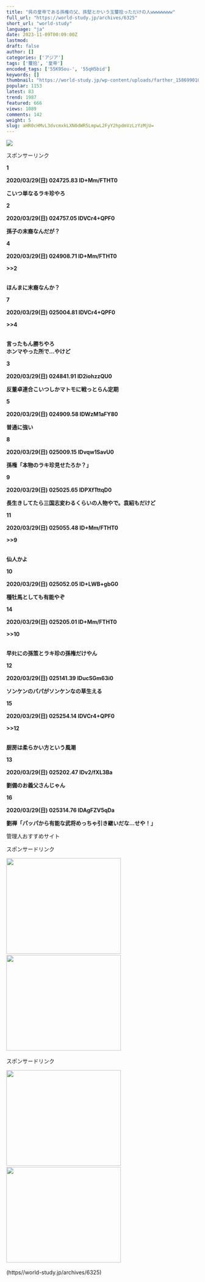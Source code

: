 ```yaml
---
title: "呉の皇帝である孫権の父、孫堅とかいう玉璽拾っただけの人wwwwwwww"
full_url: "https://world-study.jp/archives/6325"
short_url: "world-study"
language: "ja"
date: 2023-11-09T00:09:00Z
lastmod: 
draft: false
author: []
categories: ['アジア']
tags: ['璽拾', '皇帝']
encoded_tags: ['55K95ou-', '55qH5bid']
keywords: []
thumbnail: "https://world-study.jp/wp-content/uploads/farther_1586990100.jpg"
popular: 1153
latest: 83
trend: 1987
featured: 666
views: 1089
comments: 142
weight: 5
slug: aHR0cHMvL3dvcmxkLXN0dWR5LmpwL2FyY2hpdmVzLzYzMjU=
---
```


![](https://world-study.jp/wp-content/uploads/farther_1586990100.jpg)

<div><p class='ps-label'>スポンサーリンク</p><p class='ps-widget'></p><p class='t_h'><strong><p>1 <p> 2020/03/29(日) 024725.83 ID+Mm/FTHT0</p></p></strong></p><p class='t_b'><strong><p> こいつ単なるラキ珍やろ </p></strong></p><p></p><p class='t_b'><strong><p>2 <p> 2020/03/29(日) 024757.05 IDVCr4+QPF0</p></p></strong></p><p class='t_b'><strong><p> 孫子の末裔なんだが？ </p></strong></p><p class='t_h t_i'><strong><p>4 <p> 2020/03/29(日) 024908.71 ID+Mm/FTHT0</p></p></strong></p><p class='t_b t_i'><strong><p><p class='anchor'>>>2</p><br> ほんまに末裔なんか？ </p></strong></p><p class='t_h t_i'><strong><p>7 <p> 2020/03/29(日) 025004.81 IDVCr4+QPF0</p></p></strong></p><p class='t_b t_i'><strong><p><p class='anchor'>>>4</p><br> 言ったもん勝ちやろ<br> ホンマやった所で…やけど </p></strong></p><p class='t_h'><strong><p>3 <p> 2020/03/29(日) 024841.91 ID2iohzzQU0</p></p></strong></p><p class='t_b'><strong><p> 反董卓連合こいつしかマトモに戦っとらん定期 </p></strong></p><p class='t_h'><strong><p>5 <p> 2020/03/29(日) 024909.58 IDWzM1aFY80</p></p></strong></p><p class='t_b'><strong><p> 普通に強い </p></strong></p><p class='t_h'><strong><p>8 <p> 2020/03/29(日) 025009.15 IDvqw1SavU0</p></p></strong></p><p class='t_b'><strong><p> 孫権「本物のラキ珍見せたろか？」 </p></strong></p><p class='t_h'><strong><p>9 <p> 2020/03/29(日) 025025.65 IDPXfTttqD0</p></p></strong></p><p class='t_b'><strong><p> 長生きしてたら三国志変わるくらいの人物やで。袁紹もだけど </p></strong></p><p class='t_h t_i'><strong><p>11 <p> 2020/03/29(日) 025055.48 ID+Mm/FTHT0</p></p></strong></p><p class='t_b t_i'><strong><p><p class='anchor'>>>9</p><br> 仙人かよ </p></strong></p><p class='t_h'><strong><p>10 <p> 2020/03/29(日) 025052.05 ID+LWB+gbG0</p></p></strong></p><p class='t_b'><strong><p> 種牡馬としても有能やぞ </p></strong></p><p class='t_h t_i'><strong><p>14 <p> 2020/03/29(日) 025205.01 ID+Mm/FTHT0</p></p></strong></p><p class='t_b t_i'><strong><p><p class='anchor'>>>10</p><br> 早ﾀﾋにの孫策とラキ珍の孫権だけやん </p></strong></p><p class='t_h'><strong><p>12 <p> 2020/03/29(日) 025141.39 IDucSGm63i0</p></p></strong></p><p class='t_b'><strong><p> ソンケンのパパがソンケンなの草生える </p></strong></p><p class='t_h t_i'><strong><p>15 <p> 2020/03/29(日) 025254.14 IDVCr4+QPF0</p></p></strong></p><p class='t_b t_i'><strong><p><p class='anchor'>>>12</p><br> 厨房は柔らかい方という風潮 </p></strong></p><p class='t_h'><strong><p>13 <p> 2020/03/29(日) 025202.47 IDv2/fXL3Ba</p></p></strong></p><p class='t_b'><strong><p> 劉備のお義父さんじゃん </p></strong></p><p class='t_h'><strong><p>16 <p> 2020/03/29(日) 025314.76 IDAgFZV5qDa</p></p></strong></p><p class='t_b'><strong><p> 劉禅「パッパから有能な武将めっちゃ引き継いだな…せや！」 </p></strong></p> <p class='textwidget custom-html-widget'></p><p class='top_rss_down_title'> 管理人おすすめサイト </p> <p class='rss4'> </p><p class='posts-under-1'>スポンサードリンク</p><a href='https//hb.afl.rakuten.co.jp/hsc/22147dca.3eb27a4d.22147dcb.ab9930ba/?link_type=pict&ut=eyJwYWdlIjoic2hvcCIsInR5cGUiOiJwaWN0IiwiY29sIjoxLCJjYXQiOiI0NCIsImJhbiI6IjQ2MDEzNSIsImFtcCI6ZmFsc2V9' target='_blank' rel='nofollow sponsored noopener'><img src='https//hbb.afl.rakuten.co.jp/hsb/22147dca.3eb27a4d.22147dcb.ab9930ba/?me_id=1&me_adv_id=460135&t=pict' border='0' alt='' title=''></a> <br> <a href='https//px.a8.net/svt/ejp?a8mat=3TD6WR+3C9O2A+2PEO+1I1IKX' rel='nofollow'> <img border='0' width='300' height='250' alt='' src='https//www23.a8.net/svt/bgt?aid=230722875202&wid=005&eno=01&mid=s00000012624009077000&mc=1'></a> <img border='0' width='1' height='1' src='https//www10.a8.net/0.gif?a8mat=3TD6WR+3C9O2A+2PEO+1I1IKX' alt=''> <a href='https//px.a8.net/svt/ejp?a8mat=3TD6WR+4491HU+54ZG+609HT' rel='nofollow'> <img border='0' width='300' height='250' alt='' src='https//www29.a8.net/svt/bgt?aid=230722875249&wid=005&eno=01&mid=s00000023974001009000&mc=1'></a> <img border='0' width='1' height='1' src='https//www18.a8.net/0.gif?a8mat=3TD6WR+4491HU+54ZG+609HT' alt=''> <p class='posts-under-1'>スポンサードリンク</p><a href='https//px.a8.net/svt/ejp?a8mat=3BQDI5+2RFHW2+3D3Q+65U41' rel='nofollow'> <img border='0' width='300' height='250' alt='' src='https//www28.a8.net/svt/bgt?aid=201104861167&wid=005&eno=01&mid=s00000015695001035000&mc=1'></a> <img border='0' width='1' height='1' src='https//www17.a8.net/0.gif?a8mat=3BQDI5+2RFHW2+3D3Q+65U41' alt=''> <a href='https//px.a8.net/svt/ejp?a8mat=3H5J7Z+P0B9U+50+35UAKX' rel='nofollow'> <img border='0' width='300' height='250' alt='' src='https//www23.a8.net/svt/bgt?aid=210210191042&wid=005&eno=01&mid=s00000000018019121000&mc=1'></a> <img border='0' width='1' height='1' src='https//www10.a8.net/0.gif?a8mat=3H5J7Z+P0B9U+50+35UAKX' alt=''> </div>

(https//world-study.jp/archives/6325)
